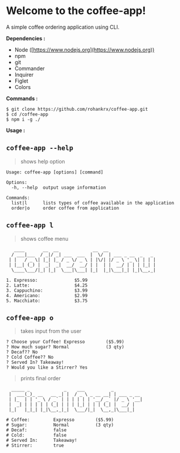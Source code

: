 # Welcome to the coffee-app!
A simple coffee ordering application using CLI.

**Dependencies :**
* Node ([https://www.nodejs.org](https://www.nodejs.org))
* npm 
* git
* Commander
* Inquirer
* Figlet
* Colors

**Commands :**
```sh-session
$ git clone https://github.com/rohankrx/coffee-app.git
$ cd /coffee-app
$ npm i -g ./
```
**Usage :**

## `coffee-app --help`
> shows help option
```
Usage: coffee-app [options] [command]

Options:
  -h, --help  output usage information

Commands:
  list|l      lists types of coffee available in the application
  order|o     order coffee from application
```

## `coffee-app l`
> shows coffee menu
```
   ____       __  __             __  __                  
  / ___|___  / _|/ _| ___  ___  |  \/  | ___ _ __  _   _ 
 | |   / _ \| |_| |_ / _ \/ _ \ | |\/| |/ _ \ '_ \| | | |
 | |__| (_) |  _|  _|  __/  __/ | |  | |  __/ | | | |_| |
  \____\___/|_| |_|  \___|\___| |_|  |_|\___|_| |_|\__,_|
                                                         
1. Expresso:              $5.99
2. Latte:                 $4.25
3. Cappuchino:            $3.99
4. Americano:             $2.99
5. Macchiato:             $3.75
```

## `coffee-app o`
> takes input from the user
```sh-session
? Choose your Coffee! Expresso        ($5.99)
? How much sugar? Normal              (3 qty)
? Decaf?? No
? Cold Coffee?? No
? Served In? Takeaway!
? Would you like a Stirrer? Yes
```
> prints final order
```
  _____ _             _    ___          _           
 |  ___(_)_ __   __ _| |  / _ \ _ __ __| | ___ _ __ 
 | |_  | | '_ \ / _` | | | | | | '__/ _` |/ _ \ '__|
 |  _| | | | | | (_| | | | |_| | | | (_| |  __/ |   
 |_|   |_|_| |_|\__,_|_|  \___/|_|  \__,_|\___|_|   
                                                    
# Coffee:         Expresso        ($5.99)
# Sugar:          Normal          (3 qty)
# Decaf:          false
# Cold:           false
# Served In:      Takeaway!
# Stirrer:        true
```
